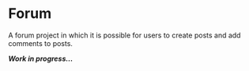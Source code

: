 # Forum
A forum project in which it is possible for users to create posts and add comments to posts.

***Work in progress...***
